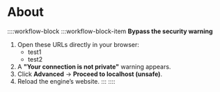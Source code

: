# About

::::workflow-block
:::workflow-block-item
**Bypass the security warning**

1. Open these URLs directly in your browser:
   - test1
   - test2
2. A **"Your connection is not private"** warning appears.
3. Click **Advanced** → **Proceed to localhost (unsafe)**.
4. Reload the engine’s website.
:::
::::

